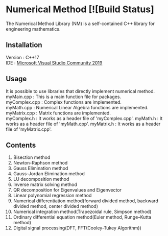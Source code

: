 # Numerical Method [![Build Status]
The Numerical Method Library (NM) is a self-contained C++ library for engineering mathematics.

## Installation
Version : C++17<br>
IDE : [Microsoft Visual Studio Community 2019](https://visualstudio.microsoft.com/ko/vs/community/)

## Usage
It is possible to use libraries that directly implement numerical method.<br>
myMain.cpp : This is a main function file for packages.<br>
myComplex.cpp : Complex functions are implemented.<br>
myMath.cpp : Numerical Linear Algebra functions are implemented.<br>
myMatrix.cpp : Matrix functions are implemented.<br>
myComplex.h : It works as a header file of 'myComplex.cpp'.
myMath.h : It works as a header file of 'myMath.cpp'.
myMatrix.h : It works as a header file of 'myMatrix.cpp'.

## Contents
1. Bisection method
2. Newton-Raphson method
3. Gauss Elimination method
4. Gauss-Jordan Elimination method
5. LU decomposition method
6. Inverse matrix solving method
7. QR decomposition for Eigenvalues and Eigenvector
8. Linear polynomial regression method
9. Numerical differentiation method(forward divided method, backward divided method, center divided method)
10. Numerical integration method(Trapezoidal rule, Simpson method)
11. Ordinary differential equation method(Euler method, Runge–Kutta method)
12. Digital signal processing(DFT, FFT(Cooley-Tukey Algorithm))


<!-- Markdown link & img dfn's -->
